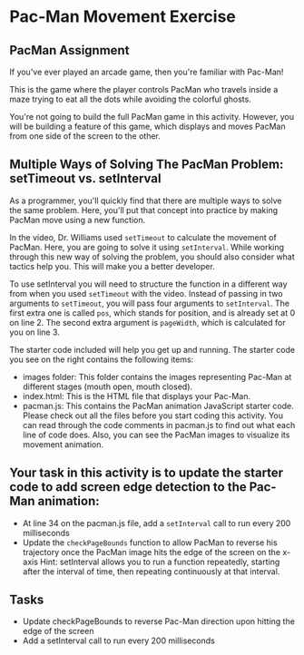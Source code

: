 # Pac-Man Movement Exercise

## PacMan Assignment

If you've ever played an arcade game, then you're familiar with Pac-Man!

This is the game where the player controls PacMan who travels inside a maze trying to eat all the dots while avoiding the colorful ghosts.

You're not going to build the full PacMan game in this activity. However, you will be building a feature of this game, which displays and moves PacMan from one side of the screen to the other.

## Multiple Ways of Solving The PacMan Problem: setTimeout vs. setInterval
As a programmer, you'll quickly find that there are multiple ways to solve the same problem. Here, you'll put that concept into practice by making PacMan move using a new function.

In the video, Dr. Williams used `setTimeout` to calculate the movement of PacMan. Here, you are going to solve it using `setInterval`. While working through this new way of solving the problem, you should also consider what tactics help you. This will make you a better developer.

To use setInterval you will need to structure the function in a different way from when you used `setTimeout` with the video. Instead of passing in two arguments to `setTimeout`, you will pass four arguments to `setInterval`. The first extra one is called `pos`, which stands for position, and is already set at 0 on line 2. The second extra argument is `pageWidth`, which is calculated for you on line 3.

The starter code included will help you get up and running. The starter code you see on the right contains the following items:

- images folder: This folder contains the images representing Pac-Man at different stages (mouth open, mouth closed).
- index.html: This is the HTML file that displays your Pac-Man.
- pacman.js: This contains the PacMan animation JavaScript starter code.
Please check out all the files before you start coding this activity. You can read through the code comments in pacman.js to find out what each line of code does. Also, you can see the PacMan images to visualize its movement animation.

## Your task in this activity is to update the starter code to add screen edge detection to the Pac-Man animation:

- At line 34 on the pacman.js file, add a `setInterval` call to run every 200 milliseconds
- Update the `checkPageBounds` function to allow PacMan to reverse his trajectory once the PacMan image hits the edge of the screen on the x-axis
Hint: setInterval allows you to run a function repeatedly, starting after the interval of time, then repeating continuously at that interval.

## Tasks

- Update checkPageBounds to reverse Pac-Man direction upon hitting the edge of the screen
- Add a setInterval call to run every 200 milliseconds
